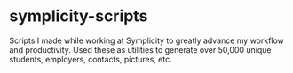 # symplicity-scripts
Scripts I made while working at Symplicity to greatly advance my workflow and productivity. Used these as utilities to generate over 50,000 unique students, employers, contacts, pictures, etc.
